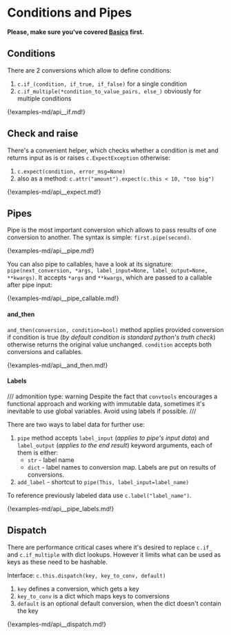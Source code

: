 # Conditions and Pipes

**Please, make sure you've covered [Basics](./basics.md) first.**

## Conditions

There are 2 conversions which allow to define conditions:

1. `c.if_(condition, if_true, if_false)` for a single condition
1. `c.if_multiple(*condition_to_value_pairs, else_)` obviously for multiple conditions

{!examples-md/api__if.md!}


## Check and raise

There's a convenient helper, which checks whether a condition is met and
returns input as is or raises `c.ExpectException` otherwise:

1. `c.expect(condition, error_msg=None)`
2. also as a method: `c.attr("amount").expect(c.this < 10, "too big")`

{!examples-md/api__expect.md!}

## Pipes

Pipe is the most important conversion which allows to pass results of one
conversion to another. The syntax is simple: `first.pipe(second)`.

{!examples-md/api__pipe.md!}

You can also pipe to callables, have a look at its signature:
`pipe(next_conversion, *args, label_input=None, label_output=None, **kwargs)`.
It accepts `*args` and `**kwargs`, which are passed to a callable after pipe
input:

{!examples-md/api__pipe_callable.md!}

#### and_then

`and_then(conversion, condition=bool)` method applies provided conversion if
condition is true (_by default condition is standard python's truth check_)
otherwise returns the original value unchanged. `condition` accepts both
conversions and callables.

{!examples-md/api__and_then.md!}

#### Labels

/// admonition
    type: warning
Despite the fact that `convtools` encourages a functional approach and
working with immutable data, sometimes it's inevitable to use global
variables. Avoid using labels if possible.
///

There are two ways to label data for further use:

1. `pipe` method accepts `label_input` (_applies to pipe's input data_) and
   `label_output` (_applies to the end result_) keyword arguments, each of them
   is either:
    * `str` - label name
	* `dict` - label names to conversion map. Labels are put on results of
	  conversions.
1. `add_label` - shortcut to `pipe(This, label_input=label_name)`

To reference previously labeled data use `c.label("label_name")`.

{!examples-md/api__pipe_labels.md!}

## Dispatch

There are performance critical cases where it's desired to replace `c.if_` and
`c.if_multiple` with dict lookups. However it limits what can be used as keys
as these need to be hashable.

Interface: `c.this.dispatch(key, key_to_conv, default)`

1. `key` defines a conversion, which gets a key
1. `key_to_conv` is a dict which maps keys to conversions
1. `default` is an optional default conversion, when the dict doesn't contain
   the key

{!examples-md/api__dispatch.md!}
